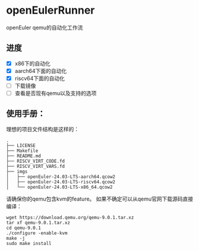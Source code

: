 # openEulerRunner
openEuler qemu的自动化工作流

## 进度
- [x] x86下的自动化
- [x] aarch64下面的自动化
- [x] riscv64下面的自动化
- [ ] 下载镜像
- [ ] 查看是否现有qemu以及支持的选项

## 使用手册：
理想的项目文件结构是这样的：
```text
.
├── LICENSE
├── Makefile
├── README.md
├── RISCV_VIRT_CODE.fd
├── RISCV_VIRT_VARS.fd
├── imgs
│   ├── openEuler-24.03-LTS-aarch64.qcow2
│   ├── openEuler-24.03-LTS-riscv64.qcow2
│   └── openEuler-24.03-LTS-x86_64.qcow2

```

请确保你的qemu包含kvm的feature。
如果不确定可以从qemu官网下载源码直接编译：
```shell
wget https://download.qemu.org/qemu-9.0.1.tar.xz
tar xf qemu-9.0.1.tar.xz
cd qemu-9.0.1
./configure -enable-kvm 
make -j
sudo make install
```
